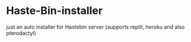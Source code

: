 # Haste-Bin-installer
just an auto installer for Hastebin server (supports replit, heroku and also pterodactyl)
